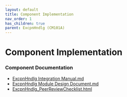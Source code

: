 ```yaml
---
layout: default
title: Component Implementation
nav_order: 1
has_children: true
parent: ExcpnHndlg (CM101A)
---
```

# Component Implementation
### Component Documentation

- [ExcpnHndlg Integration Manual.md](doc/ExcpnHndlg%20Integration%20Manual.md)
- [ExcpnHndlg Module Design Document.md](doc/ExcpnHndlg%20Module%20Design%20Document.md)
- [ExcpnHndlg_PeerReviewChecklist.html](doc/ExcpnHndlg_PeerReviewChecklist.html)

